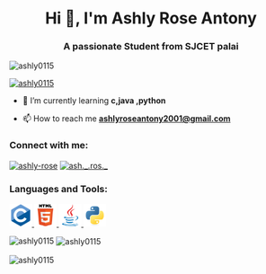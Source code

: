 <h1 align="center">Hi 👋, I'm Ashly Rose Antony</h1>
<h3 align="center">A passionate Student from SJCET palai</h3>

<p align="left"> <img src="https://komarev.com/ghpvc/?username=ashly0115&label=Profile%20views&color=0e75b6&style=flat" alt="ashly0115" /> </p>

<p align="left"> <a href="https://github.com/ryo-ma/github-profile-trophy"><img src="https://github-profile-trophy.vercel.app/?username=ashly0115" alt="ashly0115" /></a> </p>

- 🌱 I’m currently learning **c,java ,python**

- 📫 How to reach me **ashlyroseantony2001@gmail.com**

<h3 align="left">Connect with me:</h3>
<p align="left">
<a href="https://linkedin.com/in/ashly-rose" target="blank"><img align="center" src="https://raw.githubusercontent.com/rahuldkjain/github-profile-readme-generator/master/src/images/icons/Social/linked-in-alt.svg" alt="ashly-rose" height="30" width="40" /></a>
<a href="https://instagram.com/ash._.ros._" target="blank"><img align="center" src="https://raw.githubusercontent.com/rahuldkjain/github-profile-readme-generator/master/src/images/icons/Social/instagram.svg" alt="ash._.ros._" height="30" width="40" /></a>
</p>

<h3 align="left">Languages and Tools:</h3>
<p align="left"> <a href="https://www.cprogramming.com/" target="_blank" rel="noreferrer"> <img src="https://raw.githubusercontent.com/devicons/devicon/master/icons/c/c-original.svg" alt="c" width="40" height="40"/> </a> <a href="https://www.w3.org/html/" target="_blank" rel="noreferrer"> <img src="https://raw.githubusercontent.com/devicons/devicon/master/icons/html5/html5-original-wordmark.svg" alt="html5" width="40" height="40"/> </a> <a href="https://www.java.com" target="_blank" rel="noreferrer"> <img src="https://raw.githubusercontent.com/devicons/devicon/master/icons/java/java-original.svg" alt="java" width="40" height="40"/> </a> <a href="https://www.python.org" target="_blank" rel="noreferrer"> <img src="https://raw.githubusercontent.com/devicons/devicon/master/icons/python/python-original.svg" alt="python" width="40" height="40"/> </a> </p>

<p><img align="left" src="https://github-readme-stats.vercel.app/api/top-langs?username=ashly0115&show_icons=true&locale=en&layout=compact" alt="ashly0115" /></p>

<p>&nbsp;<img align="center" src="https://github-readme-stats.vercel.app/api?username=ashly0115&show_icons=true&locale=en" alt="ashly0115" /></p>

<p><img align="center" src="https://github-readme-streak-stats.herokuapp.com/?user=ashly0115&" alt="ashly0115" /></p>


